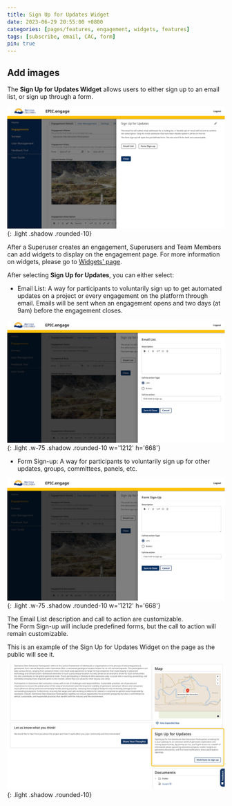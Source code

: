 ```yaml
---
title: Sign Up for Updates Widget
date: 2023-06-29 20:55:00 +0800
categories: [pages/features, engagement, widgets, features]
tags: [subscribe, email, CAC, form]
pin: true
---
```


## Add images

The **Sign Up for Updates Widget** allows users to either sign up to an email list, or sign up through a form.

![Updates Widget](/assets/UserGuideImages/Images/updates-widget/updates-widget-sign-up-for-updates-widget-a.png){: .light .shadow .rounded-10}

After a Superuser creates an engagement, Superusers and Team Members can add widgets to display on the engagement page. For more information on widgets, please go to [Widgets' page](/met-guide/posts/widgets/).

After selecting **Sign Up for Updates**, you can either select:
  
- Email List: A way for participants to voluntarily sign up to get automated updates on a project or every engagement on the platform through email. Emails will be sent when an engagement opens and two days (at 9am) before the engagement closes.

![Email Updates](/assets/UserGuideImages/Images/updates-widget/updates-widget-email-list-pop-up.png){: .light .w-75 .shadow .rounded-10 w='1212' h='668'}
  
- Form Sign-up: A way for participants to voluntarily sign up for other updates, groups, committees, panels, etc.

![Form Updates](/assets/UserGuideImages/Images/updates-widget/updates-widget-form-sign-up-pop-up.png){: .light .w-75 .shadow .rounded-10 w='1212' h='668'}

The Email List description and call to action are customizable.  
The Form Sign-up will include predefined forms, but the call to action will remain customizable.  
  
This is an example of the Sign Up for Updates Widget on the page as the public will see it.

![Updates Widget Public](/assets/UserGuideImages/Images/updates-widget/updates-widget-sign-up-for-updates-widget.png){: .light .shadow .rounded-10}

